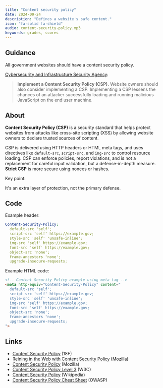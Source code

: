 ```yaml
---
title: "Content security policy"
date: 2024-09-24
description: "Defines a website's safe content."
icon: "fa-solid fa-shield"
audio: content-security-policy.mp3
keywords: grades, scores
---
```


## Guidance

All government websites should have a content security policy.

[Cybersecurity and Infrastructure Security Agency](https://www.cisa.gov/news-events/news/website-security#:~:text=Implement%20a%20Content%20Security%20Policy):

> **Implement a Content Security Policy (CSP).** Website owners should also consider implementing a CSP. Implementing a CSP lessens the chances of an attacker successfully loading and running malicious JavaScript on the end user machine.

## About

**Content Security Policy (CSP)** is a security standard that helps protect websites from attacks like cross-site scripting (XSS) by allowing website owners to declare trusted sources of content.

CSP is delivered using HTTP headers or HTML meta tags, and uses directives like `default-src`, `script-src`, and `img-src` to control resource loading. CSP can enforce policies, report violations, and is not a replacement for careful input validation, but a defense-in-depth measure. **Strict CSP** is more secure using nonces or hashes.

Key point:

It's an extra layer of protection, not the primary defense.

## Code

Example header:

```yaml
Content-Security-Policy:
  default-src 'self';
  script-src 'self' https://example.gov;
  style-src 'self' 'unsafe-inline';
  img-src 'self' https://example.gov;
  font-src 'self' https://example.gov;
  object-src 'none';
  frame-ancestors 'none';
  upgrade-insecure-requests;
```

Example HTML code:

```html
<!-- Content Security Policy example using meta tag -->
<meta http-equiv="Content-Security-Policy" content="
  default-src 'self';
  script-src 'self' https://example.gov;
  style-src 'self' 'unsafe-inline';
  img-src 'self' https://example.gov;
  font-src 'self' https://example.gov;
  object-src 'none';
  frame-ancestors 'none';
  upgrade-insecure-requests;
">
```

## Links

* [Content Security Policy](https://guides.18f.gov/engineering/security/content-security-policy/) (18F)
* [Reining in the Web with Content Security Policy](https://research.sidstamm.com/papers/csp-www2010.pdf) (Mozilla)
* [Content Security Policy](https://developer.mozilla.org/en-US/docs/Web/HTTP/CSP) (Mozilla)
* [Content Security Policy Level 3](https://www.w3.org/TR/CSP3/) (W3C)
* [Content Security Policy](https://en.wikipedia.org/wiki/Content_Security_Policy) (Wikipedia)
* [Content Security Policy Cheat Sheet](https://cheatsheetseries.owasp.org/cheatsheets/Content_Security_Policy_Cheat_Sheet.html) (OWASP)